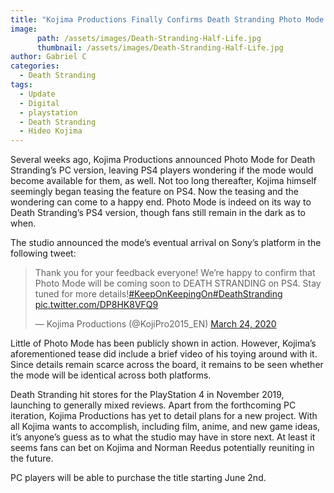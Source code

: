 ```yaml
---
title: "Kojima Productions Finally Confirms Death Stranding Photo Mode for PlayStation 4"
image:
      path: /assets/images/Death-Stranding-Half-Life.jpg
      thumbnail: /assets/images/Death-Stranding-Half-Life.jpg
author: Gabriel C
categories:
  - Death Stranding
tags:
  - Update
  - Digital
  - playstation
  - Death Stranding
  - Hideo Kojima
---
```

Several weeks ago, Kojima Productions announced Photo Mode for Death Stranding’s PC version, leaving PS4 players wondering if the mode would become available for them, as well. Not too long thereafter, Kojima himself seemingly began teasing the feature on PS4. Now the teasing and the wondering can come to a happy end. Photo Mode is indeed on its way to Death Stranding’s PS4 version, though fans still remain in the dark as to when.

The studio announced the mode’s eventual arrival on Sony’s platform in the following tweet:

<blockquote class="twitter-tweet"><p lang="en" dir="ltr">Thank you for your feedback everyone! We’re happy to confirm that Photo Mode will be coming soon to DEATH STRANDING on PS4. Stay tuned for more details!<a href="https://twitter.com/hashtag/KeepOnKeepingOn?src=hash&amp;ref_src=twsrc%5Etfw">#KeepOnKeepingOn</a><a href="https://twitter.com/hashtag/DeathStranding?src=hash&amp;ref_src=twsrc%5Etfw">#DeathStranding</a> <a href="https://t.co/DP8HK8VFQ9">pic.twitter.com/DP8HK8VFQ9</a></p>&mdash; Kojima Productions (@KojiPro2015_EN) <a href="https://twitter.com/KojiPro2015_EN/status/1242406544659984389?ref_src=twsrc%5Etfw">March 24, 2020</a></blockquote> <script async src="https://platform.twitter.com/widgets.js" charset="utf-8"></script>

Little of Photo Mode has been publicly shown in action. However, Kojima’s aforementioned tease did include a brief video of his toying around with it. Since details remain scarce across the board, it remains to be seen whether the mode will be identical across both platforms.

Death Stranding hit stores for the PlayStation 4 in November 2019, launching to generally mixed reviews. Apart from the forthcoming PC iteration, Kojima Productions has yet to detail plans for a new project. With all Kojima wants to accomplish, including film, anime, and new game ideas, it’s anyone’s guess as to what the studio may have in store next. At least it seems fans can bet on Kojima and Norman Reedus potentially reuniting in the future.

PC players will be able to purchase the title starting June 2nd.
